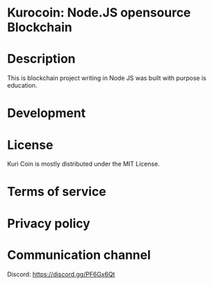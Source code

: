 Kurocoin: Node.JS opensource Blockchain
=================================

# Description
This is blockchain project writing in Node JS was built with purpose is education.

# Development

# License
Kuri Coin is mostly distributed under the MIT License.

# Terms of service

# Privacy policy

# Communication channel
Discord: https://discord.gg/PF6Gx6Qt
